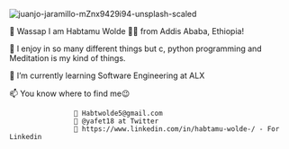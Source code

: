 ![juanjo-jaramillo-mZnx9429i94-unsplash-scaled](https://user-images.githubusercontent.com/39864976/202446966-534b4c3f-1bf4-42c4-b2d9-abceeb05a439.jpg)

👋 Wassap I am Habtamu Wolde 🧑‍💻 from Addis Ababa, Ethiopia!

👀 I enjoy in so many different things but c, python programming and Meditation is my kind of things.

🌱 I’m currently learning Software Engineering at ALX

📫 You know where to find me😉 

                    📧 Habtwolde5@gmail.com
                    🦜 @yafet18 at Twitter
                    💼 https://www.linkedin.com/in/habtamu-wolde-/ - For Linkedin

